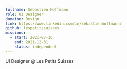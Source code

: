 ```yaml
---
fullname: Sébastien Hoffmann
role: UI Designer
domaine: Design
link: https://www.linkedin.com/in/sebastienhoffmann/
github: lespetitssuisses
missions:
  - start: 2021-07-16
    end: 2021-12-31
    status: independent
---
```


UI Designer @ Les Petits Suisses
